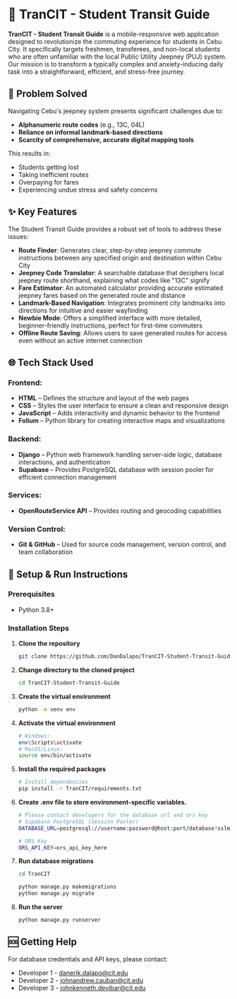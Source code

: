 # 🚌 TranCIT - Student Transit Guide

**TranCIT - Student Transit Guide** is a mobile-responsive web application designed to revolutionize the commuting experience for students in Cebu City. It specifically targets freshmen, transferees, and non-local students who are often unfamiliar with the local Public Utility Jeepney (PUJ) system. Our mission is to transform a typically complex and anxiety-inducing daily task into a straightforward, efficient, and stress-free journey.

## 🎯 Problem Solved

Navigating Cebu's jeepney system presents significant challenges due to:
- **Alphanumeric route codes** (e.g., 13C, 04L)
- **Reliance on informal landmark-based directions**
- **Scarcity of comprehensive, accurate digital mapping tools**

This results in:
- Students getting lost
- Taking inefficient routes
- Overpaying for fares
- Experiencing undue stress and safety concerns

## ✨ Key Features

The Student Transit Guide provides a robust set of tools to address these issues:
- **Route Finder**: Generates clear, step-by-step jeepney commute instructions between any specified origin and destination within Cebu City
- **Jeepney Code Translator**: A searchable database that deciphers local jeepney route shorthand, explaining what codes like "13C" signify
- **Fare Estimator**: An automated calculator providing accurate estimated jeepney fares based on the generated route and distance
- **Landmark-Based Navigation**: Integrates prominent city landmarks into directions for intuitive and easier wayfinding
- **Newbie Mode**: Offers a simplified interface with more detailed, beginner-friendly instructions, perfect for first-time commuters
- **Offline Route Saving**: Allows users to save generated routes for access even without an active internet connection

## 🌐 Tech Stack Used

### Frontend:
- **HTML** – Defines the structure and layout of the web pages
- **CSS** – Styles the user interface to ensure a clean and responsive design
- **JavaScript** – Adds interactivity and dynamic behavior to the frontend
- **Folium** – Python library for creating interactive maps and visualizations

### Backend:
- **Django** – Python web framework handling server-side logic, database interactions, and authentication
- **Supabase** – Provides PostgreSQL database with session pooler for efficient connection management

### Services:
- **OpenRouteService API** – Provides routing and geocoding capabilities

### Version Control:
- **Git & GitHub** – Used for source code management, version control, and team collaboration

## 📄 Setup & Run Instructions

### Prerequisites
- Python 3.8+

### Installation Steps

1. **Clone the repository**
   ```bash
   git clone https://github.com/DanDalapo/TranCIT-Student-Transit-Guide.git
   ```

2. **Change directory to the cloned project**
   ```bash
   cd TranCIT-Student-Transit-Guide
   ```

3. **Create the virtual environment**
   ```bash
   python -m venv env
   ```

4. **Activate the virtual environment**
   ```bash
   # Windows:
   env\Scripts\activate
   # MacOS/Linux:
   source env/bin/activate
   ```

5. **Install the required packages**
   ```bash
   # Install dependencies
   pip install -r TranCIT/requirements.txt

6. **Create .env file to store environment-specific variables.**
   ```bash
   # Please contact developers for the database url and ors key
   # Supabase PostgreSQL (Session Pooler)
   DATABASE_URL=postgresql://username:password@host:port/database?sslmode=require

   # ORS Key
   ORS_API_KEY=ors_api_key_here
   ```

7. **Run database migrations**
   ```bash
   cd TranCIT

   python manage.py makemigrations
   python manage.py migrate
   ```

8. **Run the server**
   ```bash
   python manage.py runserver
   ```

## 🆘 Getting Help

For database credentials and API keys, please contact:
- Developer 1 - danerik.dalapo@cit.edu
- Developer 2 - johnandrew.cauban@cit.edu
- Developer 3 - johnkenneth.devibar@cit.edu

